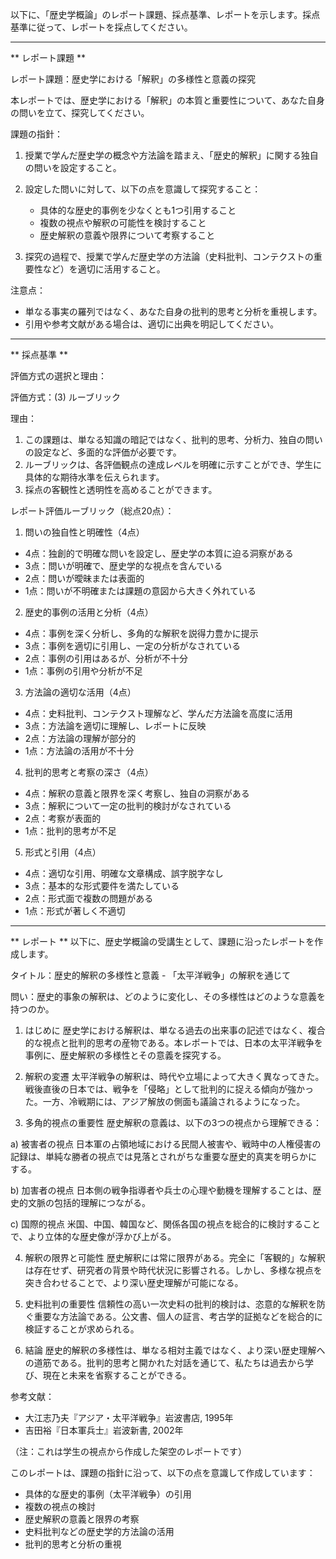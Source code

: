 以下に、「歴史学概論」のレポート課題、採点基準、レポートを示します。採点基準に従って、レポートを採点してください。

---------------------------------------
** レポート課題 **

レポート課題：歴史学における「解釈」の多様性と意義の探究

本レポートでは、歴史学における「解釈」の本質と重要性について、あなた自身の問いを立て、探究してください。

課題の指針：

1. 授業で学んだ歴史学の概念や方法論を踏まえ、「歴史的解釈」に関する独自の問いを設定すること。

2. 設定した問いに対して、以下の点を意識して探究すること：
   - 具体的な歴史的事例を少なくとも1つ引用すること
   - 複数の視点や解釈の可能性を検討すること
   - 歴史解釈の意義や限界について考察すること

3. 探究の過程で、授業で学んだ歴史学の方法論（史料批判、コンテクストの重要性など）を適切に活用すること。

注意点：
- 単なる事実の羅列ではなく、あなた自身の批判的思考と分析を重視します。
- 引用や参考文献がある場合は、適切に出典を明記してください。

---------------------------------------
** 採点基準 **

評価方式の選択と理由：

評価方式：(3) ルーブリック

理由：
1. この課題は、単なる知識の暗記ではなく、批判的思考、分析力、独自の問いの設定など、多面的な評価が必要です。
2. ルーブリックは、各評価観点の達成レベルを明確に示すことができ、学生に具体的な期待水準を伝えられます。
3. 採点の客観性と透明性を高めることができます。

レポート評価ルーブリック（総点20点）：

1. 問いの独自性と明確性（4点）
- 4点：独創的で明確な問いを設定し、歴史学の本質に迫る洞察がある
- 3点：問いが明確で、歴史学的な視点を含んでいる
- 2点：問いが曖昧または表面的
- 1点：問いが不明確または課題の意図から大きく外れている

2. 歴史的事例の活用と分析（4点）
- 4点：事例を深く分析し、多角的な解釈を説得力豊かに提示
- 3点：事例を適切に引用し、一定の分析がなされている
- 2点：事例の引用はあるが、分析が不十分
- 1点：事例の引用や分析が不足

3. 方法論の適切な活用（4点）
- 4点：史料批判、コンテクスト理解など、学んだ方法論を高度に活用
- 3点：方法論を適切に理解し、レポートに反映
- 2点：方法論の理解が部分的
- 1点：方法論の活用が不十分

4. 批判的思考と考察の深さ（4点）
- 4点：解釈の意義と限界を深く考察し、独自の洞察がある
- 3点：解釈について一定の批判的検討がなされている
- 2点：考察が表面的
- 1点：批判的思考が不足

5. 形式と引用（4点）
- 4点：適切な引用、明確な文章構成、誤字脱字なし
- 3点：基本的な形式要件を満たしている
- 2点：形式面で複数の問題がある
- 1点：形式が著しく不適切

---------------------------------------
** レポート **
以下に、歴史学概論の受講生として、課題に沿ったレポートを作成します。

タイトル：歴史的解釈の多様性と意義 - 「太平洋戦争」の解釈を通じて

問い：歴史的事象の解釈は、どのように変化し、その多様性はどのような意義を持つのか。

1. はじめに
歴史学における解釈は、単なる過去の出来事の記述ではなく、複合的な視点と批判的思考の産物である。本レポートでは、日本の太平洋戦争を事例に、歴史解釈の多様性とその意義を探究する。

2. 解釈の変遷
太平洋戦争の解釈は、時代や立場によって大きく異なってきた。戦後直後の日本では、戦争を「侵略」として批判的に捉える傾向が強かった。一方、冷戦期には、アジア解放の側面も議論されるようになった。

3. 多角的視点の重要性
歴史解釈の意義は、以下の3つの視点から理解できる：

a) 被害者の視点
日本軍の占領地域における民間人被害や、戦時中の人権侵害の記録は、単純な勝者の視点では見落とされがちな重要な歴史的真実を明らかにする。

b) 加害者の視点
日本側の戦争指導者や兵士の心理や動機を理解することは、歴史的文脈の包括的理解につながる。

c) 国際的視点
米国、中国、韓国など、関係各国の視点を総合的に検討することで、より立体的な歴史像が浮かび上がる。

4. 解釈の限界と可能性
歴史解釈には常に限界がある。完全に「客観的」な解釈は存在せず、研究者の背景や時代状況に影響される。しかし、多様な視点を突き合わせることで、より深い歴史理解が可能になる。

5. 史料批判の重要性
信頼性の高い一次史料の批判的検討は、恣意的な解釈を防ぐ重要な方法論である。公文書、個人の証言、考古学的証拠などを総合的に検証することが求められる。

6. 結論
歴史的解釈の多様性は、単なる相対主義ではなく、より深い歴史理解への道筋である。批判的思考と開かれた対話を通じて、私たちは過去から学び、現在と未来を省察することができる。

参考文献：
- 大江志乃夫『アジア・太平洋戦争』岩波書店, 1995年
- 吉田裕『日本軍兵士』岩波新書, 2002年

（注：これは学生の視点から作成した架空のレポートです）

このレポートは、課題の指針に沿って、以下の点を意識して作成しています：
- 具体的な歴史的事例（太平洋戦争）の引用
- 複数の視点の検討
- 歴史解釈の意義と限界の考察
- 史料批判などの歴史学的方法論の活用
- 批判的思考と分析の重視

